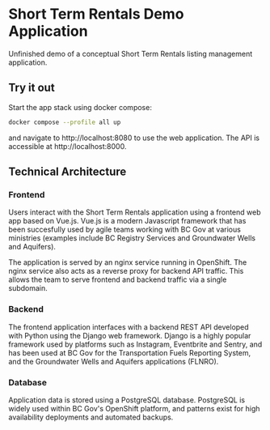 # Short Term Rentals Demo Application

Unfinished demo of a conceptual Short Term Rentals listing management application.

## Try it out

Start the app stack using docker compose:

```sh
docker compose --profile all up
```

and navigate to http://localhost:8080 to use the web application. The API is accessible at http://localhost:8000.

## Technical Architecture

### Frontend

Users interact with the Short Term Rentals application using a frontend web app based on Vue.js.
Vue.js is a modern Javascript framework that has been succesfully used by agile teams
working with BC Gov at various ministries (examples include BC Registry Services and Groundwater
Wells and Aquifers).

The application is served by an nginx service running in OpenShift. The nginx service also acts
as a reverse proxy for backend API traffic. This allows the team to serve frontend and backend traffic
via a single subdomain.

### Backend

The frontend application interfaces with a backend REST API developed with Python using the Django
web framework. Django is a highly popular framework used by platforms such as Instagram, Eventbrite
and Sentry, and has been used at BC Gov for the Transportation Fuels Reporting 
System, and the Groundwater Wells and Aquifers applications (FLNRO).

### Database

Application data is stored using a PostgreSQL database. PostgreSQL is widely used within BC Gov's
OpenShift platform, and patterns exist for high availability deployments and automated backups.
